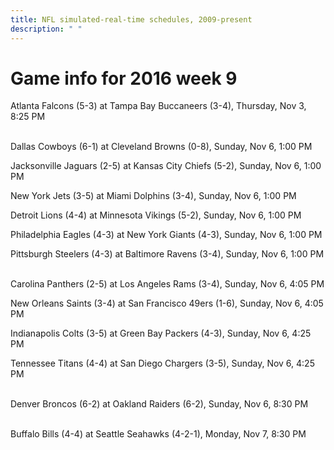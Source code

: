 ```yaml
---
title: NFL simulated-real-time schedules, 2009-present
description: " "
---
```


# Game info for 2016 week 9

Atlanta Falcons (5-3) at Tampa Bay Buccaneers (3-4), Thursday, Nov 3, 8:25 PM

<br/>Dallas Cowboys (6-1) at Cleveland Browns (0-8), Sunday, Nov 6, 1:00 PM

Jacksonville Jaguars (2-5) at Kansas City Chiefs (5-2), Sunday, Nov 6, 1:00 PM

New York Jets (3-5) at Miami Dolphins (3-4), Sunday, Nov 6, 1:00 PM

Detroit Lions (4-4) at Minnesota Vikings (5-2), Sunday, Nov 6, 1:00 PM

Philadelphia Eagles (4-3) at New York Giants (4-3), Sunday, Nov 6, 1:00 PM

Pittsburgh Steelers (4-3) at Baltimore Ravens (3-4), Sunday, Nov 6, 1:00 PM

<br/>Carolina Panthers (2-5) at Los Angeles Rams (3-4), Sunday, Nov 6, 4:05 PM

New Orleans Saints (3-4) at San Francisco 49ers (1-6), Sunday, Nov 6, 4:05 PM

Indianapolis Colts (3-5) at Green Bay Packers (4-3), Sunday, Nov 6, 4:25 PM

Tennessee Titans (4-4) at San Diego Chargers (3-5), Sunday, Nov 6, 4:25 PM

<br/>Denver Broncos (6-2) at Oakland Raiders (6-2), Sunday, Nov 6, 8:30 PM

<br/>Buffalo Bills (4-4) at Seattle Seahawks (4-2-1), Monday, Nov 7, 8:30 PM

